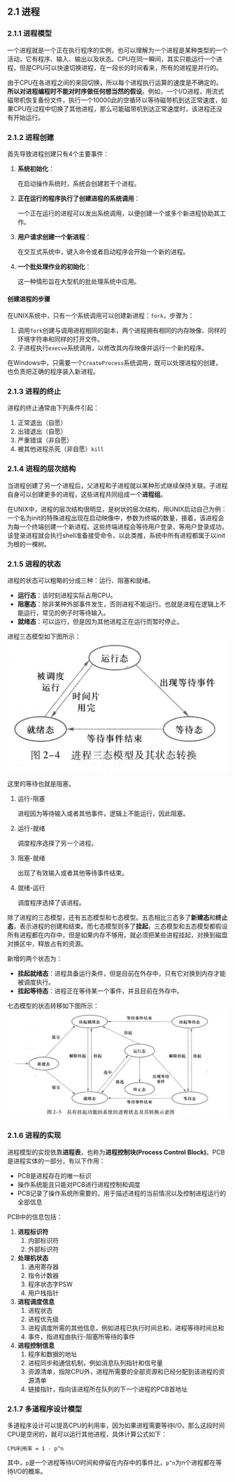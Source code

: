 ## 2.1 进程

### 2.1.1 进程模型

一个进程就是一个正在执行程序的实例，也可以理解为一个进程是某种类型的一个活动，它有程序、输入、输出以及状态。CPU在同一瞬间，其实只能运行一个进程，但是CPU可以快速切换进程，在一段长的时间看来，所有的进程是并行的。

由于CPU在各进程之间的来回切换，所以每个进程执行运算的速度是不确定的。**所以对进程编程时不能对时序做任何想当然的假设**。例如，一个I/O进程，用流式磁带机恢复备份文件，执行一个10000此的空循环以等待磁带机到达正常速度，如果CPU在过程中切换了其他进程，那么可能磁带机到达正常速度时，该进程还没有开始运行。

### 2.1.2 进程创建

首先导致进程创建只有4个主要事件：
1. **系统初始化**：

    在启动操作系统时，系统会创建若干个进程。
2. **正在运行的程序执行了创建进程的系统调用**：

    一个正在运行的进程可以发出系统调用，以便创建一个或多个新进程协助其工作。
3. **用户请求创建一个新进程**：

    在交互式系统中，键入命令或者启动程序会开始一个新的进程。
4. **一个批处理作业的初始化**：

    这一种情形旨在大型机的批处理系统中应用。

#### **创建进程的步骤**

在UNIX系统中，只有一个系统调用可以创建新进程：`fork`，步骤为：
1. 调用`fork`创建与调用进程相同的副本，两个进程拥有相同的内存映像、同样的环境字符串和同样的打开文件。
2. 子进程执行`execve`系统调用，以修改其内存映像并运行一个新的程序。

在Windows中，只需要一个`CreateProcess`系统调用，既可以处理进程的创建，也负责把正确的程序装入新进程。

### 2.1.3 进程的终止

进程的终止通常由下列条件引起：
1. 正常退出（自愿）
2. 出错退出（自愿）
3. 严重错误（非自愿）
4. 被其他进程杀死（非自愿）`kill`

### 2.1.4 进程的层次结构

当进程创建了另一个进程后，父进程和子进程就以某种形式继续保持关联。子进程自身可以创建更多的进程，这些进程共同组成一个**进程组**。

在UNIX中，进程的层次结构很明显，是树状的层次结构，用UNIX启动自己为例：一个名为init的特殊进程出现在启动映像中，参数为终端的数量，接着，该进程会为每一个终端创建一个新进程。这些终端进程会等待用户登录，等用户登录成功，该登录进程就会执行shell准备接受命令，以此类推，系统中所有进程都属于以init为根的一棵树。

### 2.1.5 进程的状态

进程的状态可以粗略的分成三种：运行、阻塞和就绪。
- **运行态**：该时刻进程实际占用CPU。
- **阻塞态**：除非某种外部事件发生，否则进程不能运行。也就是进程在逻辑上不能运行，常见的例子时等待输入。
- **就绪态**：可以运行，但是因为其他进程正在运行而暂时停止。

进程三态模型如下图所示：
![](../image/chapter2/2.1.5.jpg)

这里的等待也就是阻塞。

1. 运行-阻塞

    进程因为等待输入或者其他事件，逻辑上不能运行，因此阻塞。
2. 运行-就绪

    调度程序选择了另一个进程。
3. 阻塞-就绪

    出现了有效输入或者其他等待事件结束。
4. 就绪-运行 

    调度程序选择了该进程。

除了进程的三态模型，还有五态模型和七态模型。五态相比三态多了**新建态**和**终止态**，表示进程的创建和结束。而七态模型则多了**挂起**，三态模型和五态模型都假设所有进程都在内存中，但是如果内存不够用，就必须把某些进程挂起，对换到磁盘对换区中，释放占有的资源。

新增的两个状态为：
- **挂起就绪态**：进程具备运行条件，但是目前在外存中，只有它对换到内存才能被调度执行。
- **挂起等待态**：进程正在等待某一个事件，并且目前在外存中。

七态模型的状态转移如下图所示：
![](../image/chapter2/2.1.5.2.jpg)

### 2.1.6 进程的实现

进程模型的实现依靠**进程表**，也称为**进程控制块(Process Control Block)**。PCB是进程实体的一部分，有以下作用：
- PCB是进程存在的唯一标识
- 操作系统能且只能对PCB进行进程控制和调度
- PCB记录了操作系统所需要的，用于描述进程的当前情况以及控制进程运行的全部信息

PCB中的信息包括：
1. **进程标识符**
    1. 内部标识符
    2. 外部标识符
2. **处理机状态**
    1. 通用寄存器
    2. 指令计数器
    3. 程序状态字PSW
    4. 用户栈指针
3. **进程调度信息**
    1. 进程状态
    2. 进程优先级
    3. 进程调度所需的其他信息，例如进程已执行时间总和，进程等待时间总和
    4. 事件，指进程由执行-阻塞所等待的事件
4. **进程控制信息**
    1. 程序和数据的地址
    2. 进程同步和通信机制，例如消息队列指针和信号量
    3. 资源清单，指除CPU外，进程所需要的全部资源和已经分配到该进程的资源清单
    4. 链接指针，指向该进程所在队列的下一个进程的PCB首地址

### 2.1.7 多道程序设计模型

多道程序设计可以提高CPU的利用率，因为如果进程需要等待I/O，那么这段时间CPU是空闲的，就可以运行其他进程，具体计算公式如下：
```
CPU利用率 = 1 - p^n
```
其中，`p`是一个进程等待I/O时间和停留在内存中的事件比，`p^n`为n个进程都在等待I/O的概率。